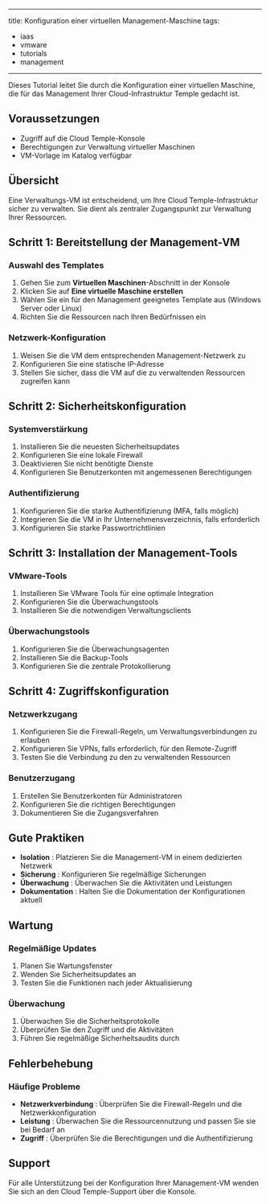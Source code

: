 

---
title: Konfiguration einer virtuellen Management-Maschine
tags:
  - iaas
  - vmware
  - tutorials
  - management
---

Dieses Tutorial leitet Sie durch die Konfiguration einer virtuellen Maschine, die für das Management Ihrer Cloud-Infrastruktur Temple gedacht ist.



## Voraussetzungen

- Zugriff auf die Cloud Temple-Konsole
- Berechtigungen zur Verwaltung virtueller Maschinen
- VM-Vorlage im Katalog verfügbar



## Übersicht

Eine Verwaltungs-VM ist entscheidend, um Ihre Cloud Temple-Infrastruktur sicher zu verwalten. Sie dient als zentraler Zugangspunkt zur Verwaltung Ihrer Ressourcen.



## Schritt 1: Bereitstellung der Management-VM



### Auswahl des Templates

1. Gehen Sie zum **Virtuellen Maschinen**-Abschnitt in der Konsole
2. Klicken Sie auf **Eine virtuelle Maschine erstellen**
3. Wählen Sie ein für den Management geeignetes Template aus (Windows Server oder Linux)
4. Richten Sie die Ressourcen nach Ihren Bedürfnissen ein



### Netzwerk-Konfiguration

1. Weisen Sie die VM dem entsprechenden Management-Netzwerk zu  
2. Konfigurieren Sie eine statische IP-Adresse  
3. Stellen Sie sicher, dass die VM auf die zu verwaltenden Ressourcen zugreifen kann



## Schritt 2: Sicherheitskonfiguration



### Systemverstärkung

1. Installieren Sie die neuesten Sicherheitsupdates  
2. Konfigurieren Sie eine lokale Firewall  
3. Deaktivieren Sie nicht benötigte Dienste  
4. Konfigurieren Sie Benutzerkonten mit angemessenen Berechtigungen



### Authentifizierung

1. Konfigurieren Sie die starke Authentifizierung (MFA, falls möglich)
2. Integrieren Sie die VM in Ihr Unternehmensverzeichnis, falls erforderlich
3. Konfigurieren Sie starke Passwortrichtlinien



## Schritt 3: Installation der Management-Tools



### VMware-Tools

1. Installieren Sie VMware Tools für eine optimale Integration  
2. Konfigurieren Sie die Überwachungstools  
3. Installieren Sie die notwendigen Verwaltungsclients



### Überwachungstools

1. Konfigurieren Sie die Überwachungsagenten  
2. Installieren Sie die Backup-Tools  
3. Konfigurieren Sie die zentrale Protokollierung



## Schritt 4: Zugriffskonfiguration



### Netzwerkzugang

1. Konfigurieren Sie die Firewall-Regeln, um Verwaltungsverbindungen zu erlauben  
2. Konfigurieren Sie VPNs, falls erforderlich, für den Remote-Zugriff  
3. Testen Sie die Verbindung zu den zu verwaltenden Ressourcen



### Benutzerzugang

1. Erstellen Sie Benutzerkonten für Administratoren  
2. Konfigurieren Sie die richtigen Berechtigungen  
3. Dokumentieren Sie die Zugangsverfahren



## Gute Praktiken

- **Isolation** : Platzieren Sie die Management-VM in einem dedizierten Netzwerk
- **Sicherung** : Konfigurieren Sie regelmäßige Sicherungen
- **Überwachung** : Überwachen Sie die Aktivitäten und Leistungen
- **Dokumentation** : Halten Sie die Dokumentation der Konfigurationen aktuell



## Wartung



### Regelmäßige Updates

1. Planen Sie Wartungsfenster
2. Wenden Sie Sicherheitsupdates an
3. Testen Sie die Funktionen nach jeder Aktualisierung



### Überwachung

1. Überwachen Sie die Sicherheitsprotokolle  
2. Überprüfen Sie den Zugriff und die Aktivitäten  
3. Führen Sie regelmäßige Sicherheitsaudits durch



## Fehlerbehebung



### Häufige Probleme

- **Netzwerkverbindung** : Überprüfen Sie die Firewall-Regeln und die Netzwerkkonfiguration
- **Leistung** : Überwachen Sie die Ressourcennutzung und passen Sie sie bei Bedarf an
- **Zugriff** : Überprüfen Sie die Berechtigungen und die Authentifizierung



## Support

Für alle Unterstützung bei der Konfiguration Ihrer Management-VM wenden Sie sich an den Cloud Temple-Support über die Konsole.